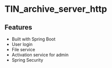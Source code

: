 TIN_archive_server_http
=====================


## Features
- Built with Spring Boot
- User login
- File service
- Activation service for admin
- Spring Security

